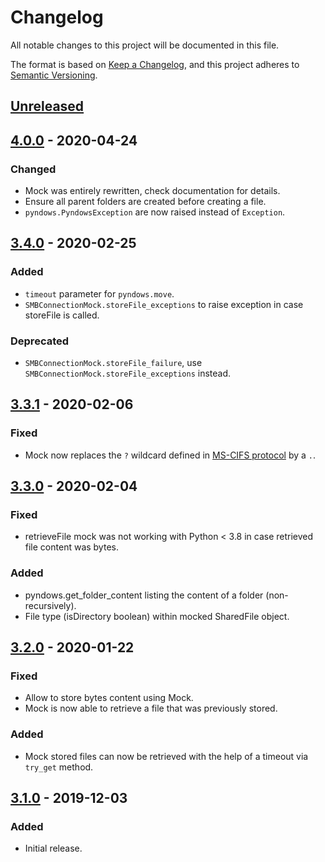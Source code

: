 # Changelog
All notable changes to this project will be documented in this file.

The format is based on [Keep a Changelog](https://keepachangelog.com/en/1.0.0/),
and this project adheres to [Semantic Versioning](https://semver.org/spec/v2.0.0.html).

## [Unreleased]

## [4.0.0] - 2020-04-24
### Changed
- Mock was entirely rewritten, check documentation for details.
- Ensure all parent folders are created before creating a file.
- `pyndows.PyndowsException` are now raised instead of `Exception`.

## [3.4.0] - 2020-02-25
### Added
- `timeout` parameter for `pyndows.move`.
- `SMBConnectionMock.storeFile_exceptions` to raise exception in case storeFile is called.

### Deprecated
- `SMBConnectionMock.storeFile_failure`, use `SMBConnectionMock.storeFile_exceptions` instead.

## [3.3.1] - 2020-02-06
### Fixed
- Mock now replaces the `?` wildcard defined in [MS-CIFS protocol](https://docs.microsoft.com/en-us/openspecs/windows_protocols/ms-cifs/dc92d939-ec45-40c8-96e5-4c4091e4ab43) by a `.`.

## [3.3.0] - 2020-02-04
### Fixed
- retrieveFile mock was not working with Python < 3.8 in case retrieved file content was bytes.

### Added
- pyndows.get_folder_content listing the content of a folder (non-recursively).
- File type (isDirectory boolean) within mocked SharedFile object.

## [3.2.0] - 2020-01-22
### Fixed
- Allow to store bytes content using Mock.
- Mock is now able to retrieve a file that was previously stored.

### Added
- Mock stored files can now be retrieved with the help of a timeout via `try_get` method.

## [3.1.0] - 2019-12-03
### Added
- Initial release.

[Unreleased]: https://github.com/Colin-b/pyndows/compare/v4.0.0...HEAD
[4.0.0]: https://github.com/Colin-b/pyndows/compare/v3.4.0...v4.0.0
[3.4.0]: https://github.com/Colin-b/pyndows/compare/v3.3.1...v3.4.0
[3.3.1]: https://github.com/Colin-b/pyndows/compare/v3.3.0...v3.3.1
[3.3.0]: https://github.com/Colin-b/pyndows/compare/v3.2.0...v3.3.0
[3.2.0]: https://github.com/Colin-b/pyndows/compare/v3.1.0...v3.2.0
[3.1.0]: https://github.com/Colin-b/pyndows/releases/tag/v3.1.0
